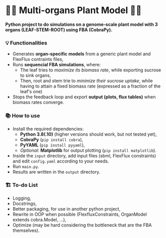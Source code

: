 # 🌱🍅 Multi-organs Plant Model 🍅🌱
**Python project to do simulations on a genome-scale plant  model with 3 organs (LEAF-STEM-ROOT) using FBA (CobraPy).**


### 💡 Functionalities

- Generates **organ-specific models** from a generic plant model and FlexFlux contraints files,
- Runs **sequencial FBA simulations**, where:
    - The leaf tries to *maximize its biomass rate*, while exporting sucrose to sink organs,
    - Then, root and stem trie to *minimize their sucrose uptake*, while having to attain a fixed biomass rate (expressed as a fraction of the leaf's one)
- Stops the feedback loop and export **output (plots, flux tables)** when biomass rates converge.


### 📚 How to use
- Install the required dependencies:
    - **Python 3.8(.10)** (higher versions should work, but not tested yet),
    - **CobraPy** (`pip install cobra`),
    - **PyYAML** (`pip install pyyaml`),
    - *Optional*: **Matplotlib** for output plotting (`pip install matplotlib`).
- Inside the `input` directory, add input files (sbml, FlexFlux constraints) and edit `config.yaml` according to your needs.
- Run `main.py`.
- Results are written in the `output` directory.


### 🏗️ To-do List

- Logging,
- Docstrings,
- Better packaging, for use in another python project,
- Rewrite in OOP when possible (FlexfluxConstraints, OrganModel extends cobra.Model, ...),
- Optimize (may be hard considering the bottleneck that are the FBA themselves).